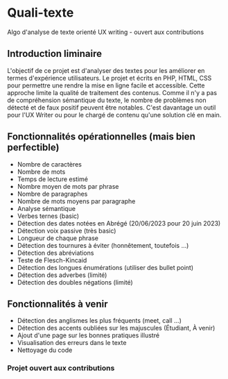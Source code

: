 # Quali-texte
Algo d'analyse de texte orienté UX writing - ouvert aux contributions

## Introduction liminaire
L'objectif de ce projet est d'analyser des textes pour les améliorer en termes d'expérience utilisateurs.
Le projet et écrits en PHP, HTML, CSS pour permettre une rendre la mise en ligne facile et accessible. 
Cette approche limite la qualité de traitement des contenus. 
Comme il n'y a pas de compréhension sémantique du texte, le nombre de problèmes non détecté et de faux positif peuvent être notables. 
C'est davantage un outil pour l'UX Writer ou pour le chargé de contenu qu'une solution clé en main. 

## Fonctionnalités opérationnelles (mais bien perfectible)
- Nombre de caractères
- Nombre de mots
- Temps de lecture estimé
- Nombre moyen de mots par phrase 
- Nombre de paragraphes 
- Nombre de mots moyens par paragraphe
- Analyse sémantique
- Verbes ternes (basic)
- Détection des dates notées en Abrégé (20/06/2023 pour 20 juin 2023)
- Détection voix passive (très basic)
- Longueur de chaque phrase
- Détection des tournures à éviter (honnêtement, toutefois ...)
- Détection des abréviations
- Teste de Flesch-Kincaid
- Détection des longues énumérations (utiliser des bullet point)
- Détection des adverbes (limité)
- Détection des doubles négations (limité)

## Fonctionnalités à venir
- Détection des anglismes les plus fréquents (meet, call ...)
- Détection des accents oubliées sur les majuscules (Étudiant, À venir) 
- Ajout d'une page sur les bonnes pratiques illustré
- Visualisation des erreurs dans le texte
- Nettoyage du code

### Projet ouvert aux contributions
